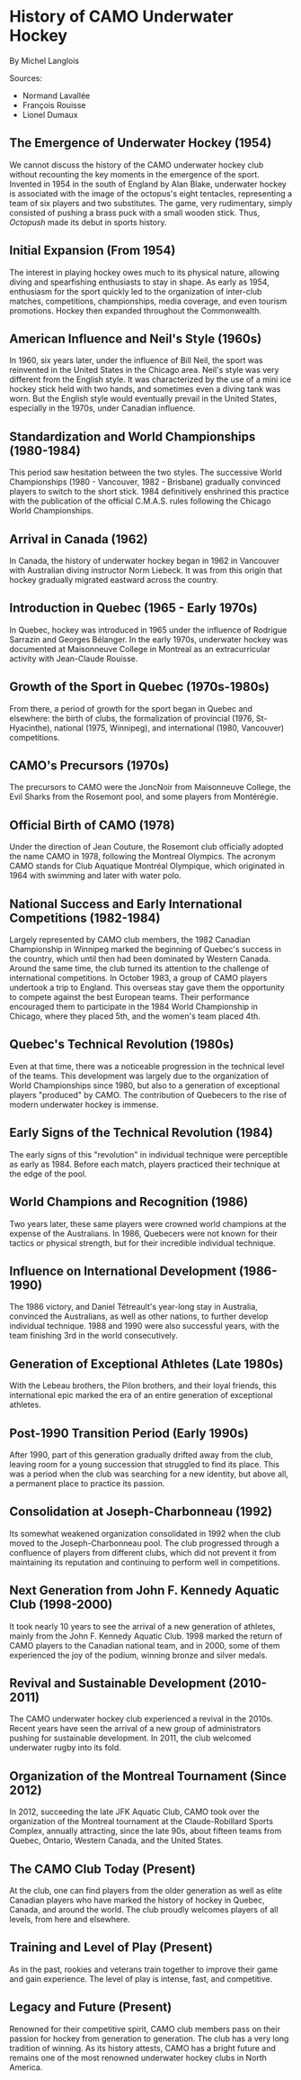 # History of CAMO Underwater Hockey

By Michel Langlois

Sources:

* Normand Lavallée
* François Rouisse
* Lionel Dumaux

## The Emergence of Underwater Hockey (1954)

We cannot discuss the history of the CAMO underwater hockey club without recounting the key moments in the emergence of the sport. Invented in 1954 in the south of England by Alan Blake, underwater hockey is associated with the image of the octopus's eight tentacles, representing a team of six players and two substitutes. The game, very rudimentary, simply consisted of pushing a brass puck with a small wooden stick. Thus, *Octopush* made its debut in sports history.

## Initial Expansion (From 1954)
The interest in playing hockey owes much to its physical nature, allowing diving and spearfishing enthusiasts to stay in shape. As early as 1954, enthusiasm for the sport quickly led to the organization of inter-club matches, competitions, championships, media coverage, and even tourism promotions. Hockey then expanded throughout the Commonwealth.

## American Influence and Neil's Style (1960s)
In 1960, six years later, under the influence of Bill Neil, the sport was reinvented in the United States in the Chicago area. Neil's style was very different from the English style. It was characterized by the use of a mini ice hockey stick held with two hands, and sometimes even a diving tank was worn. But the English style would eventually prevail in the United States, especially in the 1970s, under Canadian influence.

## Standardization and World Championships (1980-1984)
This period saw hesitation between the two styles. The successive World Championships (1980 - Vancouver, 1982 - Brisbane) gradually convinced players to switch to the short stick. 1984 definitively enshrined this practice with the publication of the official C.M.A.S. rules following the Chicago World Championships.

## Arrival in Canada (1962)
In Canada, the history of underwater hockey began in 1962 in Vancouver with Australian diving instructor Norm Liebeck. It was from this origin that hockey gradually migrated eastward across the country.

## Introduction in Quebec (1965 - Early 1970s)
In Quebec, hockey was introduced in 1965 under the influence of Rodrigue Sarrazin and Georges Bélanger. In the early 1970s, underwater hockey was documented at Maisonneuve College in Montreal as an extracurricular activity with Jean-Claude Rouisse.

## Growth of the Sport in Quebec (1970s-1980s)
From there, a period of growth for the sport began in Quebec and elsewhere: the birth of clubs, the formalization of provincial (1976, St-Hyacinthe), national (1975, Winnipeg), and international (1980, Vancouver) competitions.

## CAMO's Precursors (1970s)
The precursors to CAMO were the JoncNoir from Maisonneuve College, the Evil Sharks from the Rosemont pool, and some players from Montérégie.

## Official Birth of CAMO (1978)
Under the direction of Jean Couture, the Rosemont club officially adopted the name CAMO in 1978, following the Montreal Olympics. The acronym CAMO stands for Club Aquatique Montréal Olympique, which originated in 1964 with swimming and later with water polo.

## National Success and Early International Competitions (1982-1984)
Largely represented by CAMO club members, the 1982 Canadian Championship in Winnipeg marked the beginning of Quebec's success in the country, which until then had been dominated by Western Canada. Around the same time, the club turned its attention to the challenge of international competitions. In October 1983, a group of CAMO players undertook a trip to England. This overseas stay gave them the opportunity to compete against the best European teams. Their performance encouraged them to participate in the 1984 World Championship in Chicago, where they placed 5th, and the women's team placed 4th.

## Quebec's Technical Revolution (1980s)
Even at that time, there was a noticeable progression in the technical level of the teams. This development was largely due to the organization of World Championships since 1980, but also to a generation of exceptional players "produced" by CAMO. The contribution of Quebecers to the rise of modern underwater hockey is immense.

## Early Signs of the Technical Revolution (1984)
The early signs of this "revolution" in individual technique were perceptible as early as 1984. Before each match, players practiced their technique at the edge of the pool.

## World Champions and Recognition (1986)
Two years later, these same players were crowned world champions at the expense of the Australians. In 1986, Quebecers were not known for their tactics or physical strength, but for their incredible individual technique.

## Influence on International Development (1986-1990)
The 1986 victory, and Daniel Tétreault's year-long stay in Australia, convinced the Australians, as well as other nations, to further develop individual technique. 1988 and 1990 were also successful years, with the team finishing 3rd in the world consecutively.

## Generation of Exceptional Athletes (Late 1980s)
With the Lebeau brothers, the Pilon brothers, and their loyal friends, this international epic marked the era of an entire generation of exceptional athletes.

## Post-1990 Transition Period (Early 1990s)
After 1990, part of this generation gradually drifted away from the club, leaving room for a young succession that struggled to find its place. This was a period when the club was searching for a new identity, but above all, a permanent place to practice its passion.

## Consolidation at Joseph-Charbonneau (1992)
Its somewhat weakened organization consolidated in 1992 when the club moved to the Joseph-Charbonneau pool. The club progressed through a confluence of players from different clubs, which did not prevent it from maintaining its reputation and continuing to perform well in competitions.

## Next Generation from John F. Kennedy Aquatic Club (1998-2000)
It took nearly 10 years to see the arrival of a new generation of
athletes, mainly from the John F. Kennedy Aquatic Club. 1998 marked
the return of CAMO players to the Canadian national team, and in 2000,
some of them experienced the joy of the podium, winning bronze and
silver medals.

## Revival and Sustainable Development (2010-2011)
The CAMO underwater hockey club experienced a revival in the 2010s. Recent years have seen the arrival of a new group of administrators pushing for sustainable development. In 2011, the club welcomed underwater rugby into its fold.

## Organization of the Montreal Tournament (Since 2012)
In 2012, succeeding the late JFK Aquatic Club, CAMO took over the organization of the Montreal tournament at the Claude-Robillard Sports Complex, annually attracting, since the late 90s, about fifteen teams from Quebec, Ontario, Western Canada, and the United States.

## The CAMO Club Today (Present)
At the club, one can find players from the older generation as well as elite Canadian players who have marked the history of hockey in Quebec, Canada, and around the world. The club proudly welcomes players of all levels, from here and elsewhere.

## Training and Level of Play (Present)
As in the past, rookies and veterans train together to improve their game and gain experience. The level of play is intense, fast, and competitive.

## Legacy and Future (Present)
Renowned for their competitive spirit, CAMO club members pass on their passion for hockey from generation to generation. The club has a very long tradition of winning. As its history attests, CAMO has a bright future and remains one of the most renowned underwater hockey clubs in North America.
